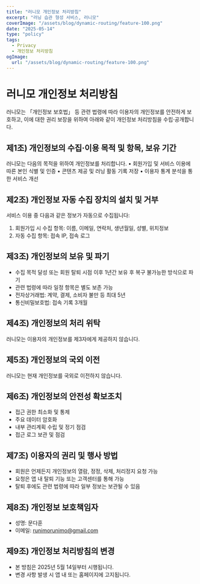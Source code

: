 ```yaml
---
title: "러니모 개인정보 처리방침"
excerpt: "러닝 습관 형성 서비스, 러니모"
coverImage: "/assets/blog/dynamic-routing/feature-100.png"
date: "2025-05-14"
type: "policy"
tags:
  - Privacy
  - 개인정보 처리방침
ogImage:
  url: "/assets/blog/dynamic-routing/feature-100.png"
---
```


# 러니모 개인정보 처리방침

러니모는 「개인정보 보호법」 등 관련 법령에 따라 이용자의 개인정보를 안전하게 보호하고, 이에 대한 권리 보장을 위하여 아래와 같이 개인정보 처리방침을 수립·공개합니다.

## 제1조) 개인정보의 수집·이용 목적 및 항목, 보유 기간

러니모는 다음의 목적을 위하여 개인정보를 처리합니다.
• 회원가입 및 서비스 이용에 따른 본인 식별 및 인증
• 콘텐츠 제공 및 러닝 활동 기록 저장
• 이용자 통계 분석을 통한 서비스 개선

## 제2조) 개인정보 자동 수집 장치의 설치 및 거부

서비스 이용 중 다음과 같은 정보가 자동으로 수집됩니다:

1. 회원가입 시 수집 항목: 이름, 이메일, 연락처, 생년월일, 성별, 위치정보
2. 자동 수집 항목: 접속 IP, 접속 로그

## 제3조) 개인정보의 보유 및 파기

- 수집 목적 달성 또는 회원 탈퇴 시점 이후 1년간 보유 후 복구 불가능한 방식으로 파기
- 관련 법령에 따라 일정 항목은 별도 보존 가능
- 전자상거래법: 계약, 결제, 소비자 불만 등 최대 5년
- 통신비밀보호법: 접속 기록 3개월

## 제4조) 개인정보의 처리 위탁

러니모는 이용자의 개인정보를 제3자에게 제공하지 않습니다.

## 제5조) 개인정보의 국외 이전

러니모는 현재 개인정보를 국외로 이전하지 않습니다.

## 제6조) 개인정보의 안전성 확보조치

- 접근 권한 최소화 및 통제
- 주요 데이터 암호화
- 내부 관리계획 수립 및 정기 점검
- 접근 로그 보관 및 점검

## 제7조) 이용자의 권리 및 행사 방법

- 회원은 언제든지 개인정보의 열람, 정정, 삭제, 처리정지 요청 가능
- 요청은 앱 내 탈퇴 기능 또는 고객센터를 통해 가능
- 탈퇴 후에도 관련 법령에 따라 일부 정보는 보관될 수 있음

## 제8조) 개인정보 보호책임자

- 성명: 문다훈
- 이메일: runimorunimo@gmail.com

## 제9조) 개인정보 처리방침의 변경

- 본 방침은 2025년 5월 14일부터 시행됩니다.
- 변경 사항 발생 시 앱 내 또는 홈페이지에 고지됩니다.
